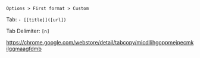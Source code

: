 `Options > First format > Custom`

Tab: `- [[title]]([url])`

Tab Delimiter: `[n]`

https://chrome.google.com/webstore/detail/tabcopy/micdllihgoppmejpecmkilggmaagfdmb